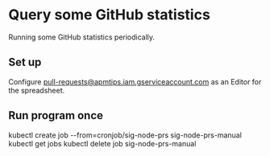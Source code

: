 # Query some GitHub statistics

Running some GitHub statistics periodically.

## Set up

Configure pull-requests@apmtips.iam.gserviceaccount.com as an Editor for the spreadsheet.

## Run program once

kubectl create job --from=cronjob/sig-node-prs sig-node-prs-manual
kubectl get jobs
kubectl delete job sig-node-prs-manual